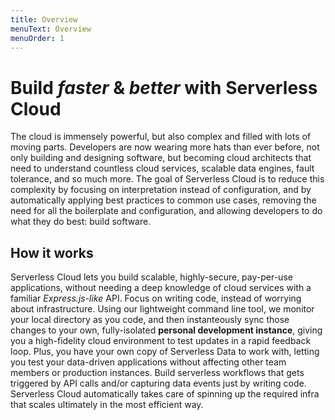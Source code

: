 ```yaml
---
title: Overview
menuText: Overview
menuOrder: 1
---
```


# Build _faster_ & _better_ with Serverless Cloud

The cloud is immensely powerful, but also complex and filled with lots of moving parts. Developers are now wearing more hats than ever before, not only building and designing software, but becoming cloud architects that need to understand countless cloud services, scalable data engines, fault tolerance, and so much more. The goal of Serverless Cloud is to reduce this complexity by focusing on interpretation instead of configuration, and by automatically applying best practices to common use cases, removing the need for all the boilerplate and configuration, and allowing developers to do what they do best: build software.


## How it works

Serverless Cloud lets you build scalable, highly-secure, pay-per-use applications, without needing a deep knowledge of cloud services with a familiar _Express.js-like_ API. Focus on writing code, instead of worrying about infrastructure. Using our lightweight command line tool, we monitor your local directory as you code, and then instanteously sync those changes to your own, fully-isolated **personal development instance**, giving you a high-fidelity cloud environment to test updates in a rapid feedback loop. Plus, you have your own copy of Serverless Data to work with, letting you test your data-driven applications without affecting other team members or production instances. Build serverless workflows that gets triggered by API calls and/or capturing data events just by writing code. Serverless Cloud automatically takes care of spinning up the required infra that scales ultimately in the most efficient way.


